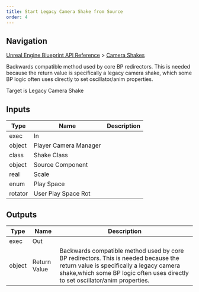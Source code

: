 ```yaml
---
title: Start Legacy Camera Shake from Source
order: 4
---
```

## Navigation

[Unreal Engine Blueprint API Reference](https://dev.epicgames.com/documentation/en-us/unreal-engine/BlueprintAPI) > [Camera Shakes](https://dev.epicgames.com/documentation/en-us/unreal-engine/BlueprintAPI/CameraShakes)

Backwards compatible method used by core BP redirectors. This is needed because the return value is specifically a legacy camera shake,
which some BP logic often uses directly to set oscillator/anim properties.

Target is Legacy Camera Shake

## Inputs

| Type | Name | Description |
| --- | --- | --- |
| exec | In |  |
| object | Player Camera Manager |  |
| class | Shake Class |  |
| object | Source Component |  |
| real | Scale |  |
| enum | Play Space |  |
| rotator | User Play Space Rot |  |

## Outputs

| Type | Name | Description |
| --- | --- | --- |
| exec | Out |  |
| object | Return Value | Backwards compatible method used by core BP redirectors. This is needed because the return value is specifically a legacy camera shake,which some BP logic often uses directly to set oscillator/anim properties. |
